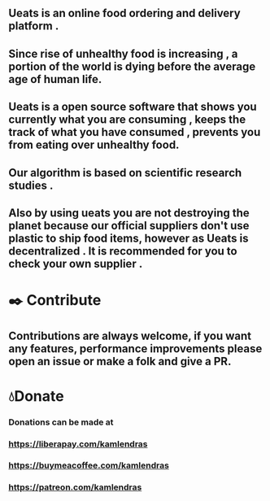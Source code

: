 ## Ueats is an online food ordering and delivery platform .<br/>


## Since rise of unhealthy food is increasing , a portion of the world is dying before the average age of human life.

## Ueats is a open source software that shows you currently what you are consuming , keeps the track of what you have consumed , prevents you from eating over unhealthy food.



## Our algorithm is based on scientific research studies .

## Also by using ueats you are not destroying the planet because our official suppliers don't use plastic to ship food items, however as Ueats is decentralized . It is recommended for you to check your own supplier .

# ✒️ Contribute<br/>
## Contributions are always welcome, if you want any features, performance improvements please open an issue or make a folk and give a PR.

# 💧Donate<br/>
### Donations can be made at <br/>
### https://liberapay.com/kamlendras<br/>
### https://buymeacoffee.com/kamlendras<br/>
### https://patreon.com/kamlendras<br/>






